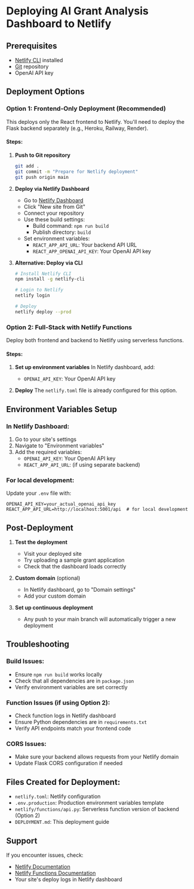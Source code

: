 # Deploying AI Grant Analysis Dashboard to Netlify

## Prerequisites
- [Netlify CLI](https://docs.netlify.com/cli/get-started/) installed
- [Git](https://git-scm.com/) repository
- OpenAI API key

## Deployment Options

### Option 1: Frontend-Only Deployment (Recommended)

This deploys only the React frontend to Netlify. You'll need to deploy the Flask backend separately (e.g., Heroku, Railway, Render).

#### Steps:
1. **Push to Git repository**
   ```bash
   git add .
   git commit -m "Prepare for Netlify deployment"
   git push origin main
   ```

2. **Deploy via Netlify Dashboard**
   - Go to [Netlify Dashboard](https://app.netlify.com/)
   - Click "New site from Git"
   - Connect your repository
   - Use these build settings:
     - Build command: `npm run build`
     - Publish directory: `build`
   - Set environment variables:
     - `REACT_APP_API_URL`: Your backend API URL
     - `REACT_APP_OPENAI_API_KEY`: Your OpenAI API key

3. **Alternative: Deploy via CLI**
   ```bash
   # Install Netlify CLI
   npm install -g netlify-cli
   
   # Login to Netlify
   netlify login
   
   # Deploy
   netlify deploy --prod
   ```

### Option 2: Full-Stack with Netlify Functions

Deploy both frontend and backend to Netlify using serverless functions.

#### Steps:
1. **Set up environment variables**
   In Netlify dashboard, add:
   - `OPENAI_API_KEY`: Your OpenAI API key

2. **Deploy**
   The `netlify.toml` file is already configured for this option.

## Environment Variables Setup

### In Netlify Dashboard:
1. Go to your site's settings
2. Navigate to "Environment variables"
3. Add the required variables:
   - `OPENAI_API_KEY`: Your OpenAI API key
   - `REACT_APP_API_URL`: (if using separate backend)

### For local development:
Update your `.env` file with:
```env
OPENAI_API_KEY=your_actual_openai_api_key
REACT_APP_API_URL=http://localhost:5001/api  # for local development
```

## Post-Deployment

1. **Test the deployment**
   - Visit your deployed site
   - Try uploading a sample grant application
   - Check that the dashboard loads correctly

2. **Custom domain** (optional)
   - In Netlify dashboard, go to "Domain settings"
   - Add your custom domain

3. **Set up continuous deployment**
   - Any push to your main branch will automatically trigger a new deployment

## Troubleshooting

### Build Issues:
- Ensure `npm run build` works locally
- Check that all dependencies are in `package.json`
- Verify environment variables are set correctly

### Function Issues (if using Option 2):
- Check function logs in Netlify dashboard
- Ensure Python dependencies are in `requirements.txt`
- Verify API endpoints match your frontend code

### CORS Issues:
- Make sure your backend allows requests from your Netlify domain
- Update Flask CORS configuration if needed

## Files Created for Deployment:
- `netlify.toml`: Netlify configuration
- `.env.production`: Production environment variables template
- `netlify/functions/api.py`: Serverless function version of backend (Option 2)
- `DEPLOYMENT.md`: This deployment guide

## Support
If you encounter issues, check:
- [Netlify Documentation](https://docs.netlify.com/)
- [Netlify Functions Documentation](https://docs.netlify.com/functions/)
- Your site's deploy logs in Netlify dashboard
